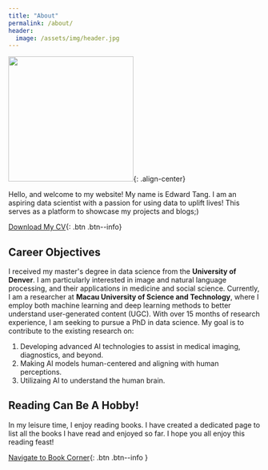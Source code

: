 ```yaml
---
title: "About"
permalink: /about/
header:
  image: /assets/img/header.jpg
---
```


<img src="https://edward330176.github.io/assets/img/IMG_301.png" width="250">{: .align-center}

Hello, and welcome to my website! My name is Edward Tang. I am an aspiring data scientist with a passion for using data to uplift lives! This serves as a platform to showcase my projects and blogs;)

[Download My CV](https://github.com/edward330176/edward330176.github.io/blob/master/cv.pdf/){: .btn .btn--info}

## Career Objectives
I received my master's degree in data science from the **University of Denver**. I am particularly interested in image and natural language processing, and their applications in medicine and social science. Currently, I am a researcher at **Macau University of Science and Technology**, where I employ both machine learning and deep learning methods to better understand user-generated content (UGC). With over 15 months of research experience, I am seeking to pursue a PhD in data science. My goal is to contribute to the existing research on:

1. Developing advanced AI technologies to assist in medical imaging, diagnostics, and beyond.
2. Making AI models human-centered and aligning with human perceptions.
3. Utilizaing AI to understand the human brain. 

## Reading Can Be A Hobby!
In my leisure time, I enjoy reading books. I have created a dedicated page to list all the books I have read and enjoyed so far. I hope you all enjoy this reading feast!

[Navigate to Book Corner](https://edward330176.github.io/bookcorner/){: .btn .btn--info }
